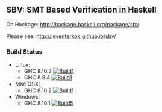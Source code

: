 ## SBV: SMT Based Verification in Haskell

On Hackage: http://hackage.haskell.org/package/sbv

Please see: http://leventerkok.github.io/sbv/

### Build Status

 - Linux:
     - GHC 8.10.2 [![Build1][3]][1]
     - GHC 8.8.4 [![Build1][4]][1]
 - Mac OSX:
     - GHC 8.10.2 [![Build1][5]][1]
 - Windows:
     - GHC 8.10.1 [![Build5][6]][2]

[1]: https://travis-ci.org/LeventErkok/sbv
[2]: https://ci.appveyor.com/project/LeventErkok/sbv
[3]: https://travis-matrix-badges.herokuapp.com/repos/LeventErkok/sbv/branches/master/1
[4]: https://travis-matrix-badges.herokuapp.com/repos/LeventErkok/sbv/branches/master/2
[5]: https://travis-matrix-badges.herokuapp.com/repos/LeventErkok/sbv/branches/master/3
[6]: https://ci.appveyor.com/api/projects/status/github/LeventErkok/sbv?svg=true
